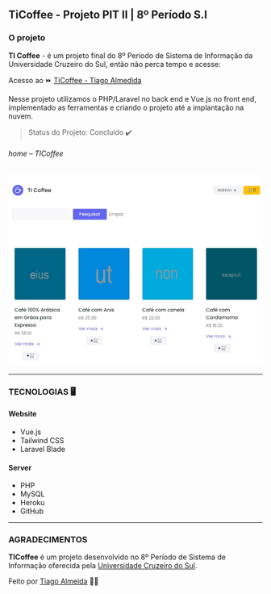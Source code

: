 ## TiCoffee - Projeto PIT II | 8º Período S.I

### O projeto

**TI Coffee** - é um projeto final do 8º Período de Sistema de Informação da Universidade Cruzeiro do Sul, então não perca tempo e acesse: 

Acesso ao ⏩ [TiCoffee - Tiago Almedida](http://ticoffee-app-tiagoalmeida.herokuapp.com/) 

Nesse projeto utilizamos o PHP/Laravel no back end e Vue.js no front end, implementado as ferramentas e criando o projeto até a implantação na nuvem.

> Status do Projeto: Concluido :heavy_check_mark:

###### home – TICoffee
![home_page](https://github.com/tiagodalmeida87/project-ti-coffee/blob/main/public/assets/images/home/home-ticoffee.jpg)

---
### TECNOLOGIAS 🖥️

#### Website  
- Vue.js
- Tailwind CSS
- Laravel Blade

#### Server 
- PHP
- MySQL
- Heroku
- GitHub

---
### AGRADECIMENTOS
**TICoffee** é um projeto desenvolvido no 8º Período de Sistema de Informação oferecida pela [Universidade Cruzeiro do Sul](https://www.cruzeirodosul.edu.br/).

Feito por [Tiago Almeida](https://github.com/tiagodalmeida87) 🧑‍💻
